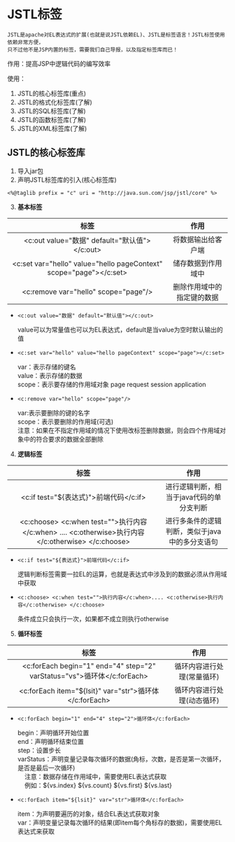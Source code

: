 # JSTL标签
    JSTL是apache对EL表达式的扩展(也就是说JSTL依赖EL)、JSTL是标签语言！JSTL标签使用依赖非常方便，
    只不过他不是JSP内置的标签，需要我们自己导报，以及指定标签库而已！
    
作用：提高JSP中逻辑代码的编写效率

使用：
1. JSTL的核心标签库(重点)
2. JSTL的格式化标签库(了解)
3. JSTL的SQL标签库(了解)
4. JSTL的函数标签库(了解)
5. JSTL的XML标签库(了解)

## JSTL的核心标签库

1. 导入jar包
2. 声明JSTL标签库的引入(核心标签库)
```
<%@taglib prefix = "c" uri = "http://java.sun.com/jsp/jstl/core" %>
```

3. **基本标签**

标签|作用
|:--:|:--:
<c:out value="数据" default="默认值"></c:out>|将数据输出给客户端
<c:set var="hello" value="hello pageContext" scope="page"></c:set>|储存数据到作用域中
<c:remove var="hello" scope="page"/>|删除作用域中的指定键的数据

- ```<c:out value="数据" default="默认值"></c:out>```
    
    value可以为常量值也可以为EL表达式，default是当value为空时默认输出的值

- ```<c:set var="hello" value="hello pageContext" scope="page"></c:set>```

    var：表示存储的键名</br>
    value：表示存储的数据</br>
    scope：表示要存储的作用域对象 page request session application</br>

- ```<c:remove var="hello" scope="page"/>```

    var:表示要删除的键的名字</br>
    scope：表示要删除的作用域(可选)</br>
    注意：如果在不指定作用域的情况下使用改标签删除数据，则会四个作用域对象中的符合要求的数据全部删除

4. **逻辑标签**

标签|作用
|:--:|:--:
<c:if test="${表达式}">前端代码</c:if>|进行逻辑判断，相当于java代码的单分支判断
<c:choose> <c:when test="">执行内容</c:when> .... <c:otherwise>执行内容</c:otherwise> </c:choose>|进行多条件的逻辑判断，类似于java中的多分支语句

- ```<c:if test="${表达式}">前端代码</c:if>```

    逻辑判断标签需要一拉EL的运算，也就是表达式中涉及到的数据必须从作用域中获取

- ```<c:choose> <c:when test="">执行内容</c:when>.... <c:otherwise>执行内容</c:otherwise> </c:choose>```

    条件成立只会执行一次，如果都不成立则执行otherwise

5. **循环标签**
  
标签|作用
|:--:|:--:
<c:forEach begin="1" end="4" step="2" varStatus="vs">循环体</c:forEach>|循环内容进行处理(常量循环)
<c:forEach item="${lsit}" var="str">循环体</c:forEach>|循环内容进行处理(动态循环)

- ```<c:forEach begin="1" end="4" step="2">循环体</c:forEach>```

    begin：声明循环开始位置</br>
    end：声明循环结束位置</br>
    step：设置步长</br>
    varStatus：声明变量记录每次循环的数据(角标，次数，是否是第一次循环，是否是最后一次循环)</br>
    &nbsp;&nbsp;&nbsp;&nbsp;注意：数据存储在作用域中，需要使用EL表达式获取</br>
    &nbsp;&nbsp;&nbsp;&nbsp;例如：${vs.index} ${vs.count} ${vs.first} ${vs.last}</br>

- ```<c:forEach item="${lsit}" var="str">循环体</c:forEach>```

    item：为声明要遍历的对象，结合EL表达式获取对象</br>
    var：声明变量记录每次循环的结果(即item每个角标存的数据)，需要使用EL表达式来获取
